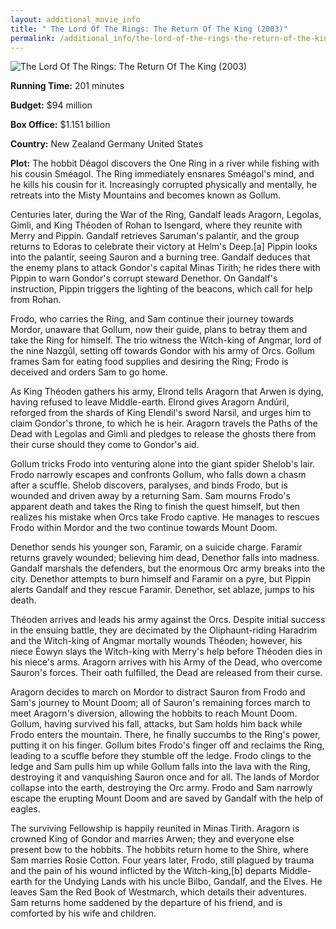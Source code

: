 ```yaml
---
layout: additional_movie_info
title: " The Lord Of The Rings: The Return Of The King (2003)"
permalink: /additional_info/the-lord-of-the-rings-the-return-of-the-king-2003/
---
```


![ The Lord Of The Rings: The Return Of The King (2003)](https://upload.wikimedia.org/wikipedia/en/4/48/Lord_Rings_Return_King.jpg)

**Running Time:** 201 minutes

**Budget:** $94 million

**Box Office:** $1.151 billion

**Country:** New Zealand
Germany
United States

**Plot:** The hobbit Déagol discovers the One Ring in a river while fishing with his cousin Sméagol. The Ring immediately ensnares Sméagol's mind, and he kills his cousin for it. Increasingly corrupted physically and mentally, he retreats into the Misty Mountains and becomes known as Gollum.

Centuries later, during the War of the Ring, Gandalf leads Aragorn, Legolas, Gimli, and King Théoden of Rohan to Isengard, where they reunite with Merry and Pippin. Gandalf retrieves Saruman's palantír, and the group returns to Edoras to celebrate their victory at Helm's Deep.[a] Pippin looks into the palantír, seeing Sauron and a burning tree. Gandalf deduces that the enemy plans to attack Gondor's capital Minas Tirith; he rides there with Pippin to warn Gondor's corrupt steward Denethor. On Gandalf's instruction, Pippin triggers the lighting of the beacons, which call for help from Rohan.

Frodo, who carries the Ring, and Sam continue their journey towards Mordor, unaware that Gollum, now their guide, plans to betray them and take the Ring for himself. The trio witness the Witch-king of Angmar, lord of the nine Nazgûl, setting off towards Gondor with his army of Orcs. Gollum frames Sam for eating food supplies and desiring the Ring; Frodo is deceived and orders Sam to go home.

As King Théoden gathers his army, Elrond tells Aragorn that Arwen is dying, having refused to leave Middle-earth. Elrond gives Aragorn Andúril, reforged from the shards of King Elendil's sword Narsil, and urges him to claim Gondor's throne, to which he is heir. Aragorn travels the Paths of the Dead with Legolas and Gimli and pledges to release the ghosts there from their curse should they come to Gondor's aid.

Gollum tricks Frodo into venturing alone into the giant spider Shelob's lair. Frodo narrowly escapes and confronts Gollum, who falls down a chasm after a scuffle. Shelob discovers, paralyses, and binds Frodo, but is wounded and driven away by a returning Sam. Sam mourns Frodo's apparent death and takes the Ring to finish the quest himself, but then realizes his mistake when Orcs take Frodo captive. He manages to rescues Frodo within Mordor and the two continue towards Mount Doom.

Denethor sends his younger son, Faramir, on a suicide charge. Faramir returns gravely wounded; believing him dead, Denethor falls into madness. Gandalf marshals the defenders, but the enormous Orc army breaks into the city. Denethor attempts to burn himself and Faramir on a pyre, but Pippin alerts Gandalf and they rescue Faramir. Denethor, set ablaze, jumps to his death.

Théoden arrives and leads his army against the Orcs. Despite initial success in the ensuing battle, they are decimated by the Oliphaunt-riding Haradrim and the Witch-king of Angmar mortally wounds Théoden; however, his niece Éowyn slays the Witch-king with Merry's help before Théoden dies in his niece's arms. Aragorn arrives with his Army of the Dead, who overcome Sauron's forces. Their oath fulfilled, the Dead are released from their curse.

Aragorn decides to march on Mordor to distract Sauron from Frodo and Sam's journey to Mount Doom; all of Sauron's remaining forces march to meet Aragorn's diversion, allowing the hobbits to reach Mount Doom. Gollum, having survived his fall, attacks, but Sam holds him back while Frodo enters the mountain. There, he finally succumbs to the Ring's power, putting it on his finger. Gollum bites Frodo's finger off and reclaims the Ring, leading to a scuffle before they stumble off the ledge. Frodo clings to the ledge and Sam pulls him up while Gollum falls into the lava with the Ring, destroying it and vanquishing Sauron once and for all. The lands of Mordor collapse into the earth, destroying the Orc army. Frodo and Sam narrowly escape the erupting Mount Doom and are saved by Gandalf with the help of eagles.

The surviving Fellowship is happily reunited in Minas Tirith. Aragorn is crowned King of Gondor and marries Arwen; they and everyone else present bow to the hobbits. The hobbits return home to the Shire, where Sam marries Rosie Cotton. Four years later, Frodo, still plagued by trauma and the pain of his wound inflicted by the Witch-king,[b] departs Middle-earth for the Undying Lands with his uncle Bilbo, Gandalf, and the Elves. He leaves Sam the Red Book of Westmarch, which details their adventures. Sam returns home saddened by the departure of his friend, and is comforted by his wife and children.